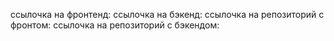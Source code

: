 ссылочка на фронтенд:
ссылочка на бэкенд:
ссылочка на репозиторий с фронтом:
ссылочка на репозиторий с бэкендом: